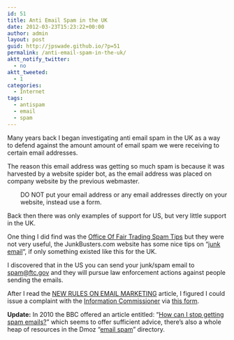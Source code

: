 ```yaml
---
id: 51
title: Anti Email Spam in the UK
date: 2012-03-23T15:23:22+00:00
author: admin
layout: post
guid: http://jpswade.github.io/?p=51
permalink: /anti-email-spam-in-the-uk/
aktt_notify_twitter:
  - no
aktt_tweeted:
  - 1
categories:
  - Internet
tags:
  - antispam
  - email
  - spam
---
```

<p class="lead">
  Many years back I began investigating anti email spam in the UK as a way to defend against the amount amount of email spam we were receiving to certain email addresses.
</p>

The reason this email address was getting so much spam is because it was harvested by a website spider bot, as the email address was placed on company website by the previous webmaster.<!--more-->

<p style="padding-left: 30px;">
  DO NOT put your email address or any email addresses directly on your website, instead use a form.
</p>

Back then there was only examples of support for US, but very little support in the UK.

One thing I did find was the [Office Of Fair Trading Spam Tips](http://www.oft.gov.uk/Consumer/Spam/default.htm) but they were not very useful, the JunkBusters.com website has some nice tips on &#8220;[junk email](http://web.archive.org/web/20091027232014/http://www.junkbusters.com/junkemail.html)&#8220;, if only something existed like this for the UK.

I discovered that in the US you can send your junk/spam email to <spam@ftc.gov> and they will pursue law enforcement actions against people sending the emails.

After I read the [NEW RULES ON EMAIL MARKETING](http://www.ico.gov.uk/upload/documents/library/privacy_and_electronic/introductory/rules_~1.pdf) article, I figured I could issue a complaint with the [Information Commissioner](http://www.ico.gov.uk/complaints/privacy_and_electronic_communications.aspx) via [this form](http://www.ico.gov.uk/complaints/~/media/documents/library/Privacy_and_electronic/Forms/pecr_complaints_form.doc).

**Update:** In 2010 the BBC offered an article entitled: &#8220;[How can I stop getting spam emails?](http://www.bbc.co.uk/webwise/guides/stopping-spam-emails)&#8221; which seems to offer sufficient advice, there&#8217;s also a whole heap of resources in the Dmoz &#8220;[email spam](http://www.dmoz.org/Computers/Internet/E-mail/Spam/)&#8221; directory.